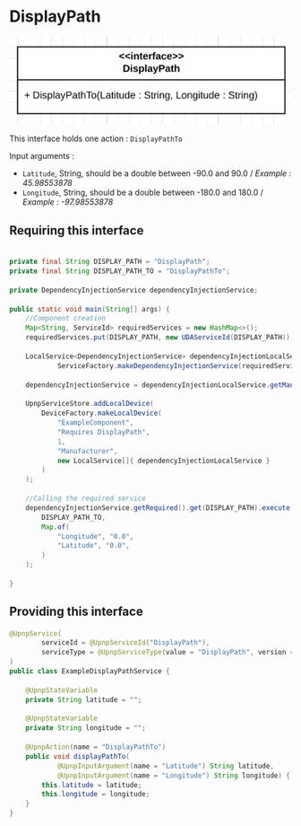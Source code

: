# DisplayPath

![interface](resources/displaypath.png)

This interface holds one action : `DisplayPathTo`

Input arguments : 
- `Latitude`, String, should be a double between -90.0 and 90.0 / *Example : 45.98553878*
- `Longitude`, String, should be a double between -180.0 and 180.0 / *Example : -97.98553878*

## Requiring this interface

```Java

private final String DISPLAY_PATH = "DisplayPath";
private final String DISPLAY_PATH_TO = "DisplayPathTo";

private DependencyInjectionService dependencyInjectionService;

public static void main(String[] args) {
    //Component creation
    Map<String, ServiceId> requiredServices = new HashMap<>();
    requiredServices.put(DISPLAY_PATH, new UDAServiceId(DISPLAY_PATH));

    LocalService<DependencyInjectionService> dependencyInjectionLocalService = 
            ServiceFactory.makeDependencyInjectionService(requiredServices);

    dependencyInjectionService = dependencyInjectionLocalService.getManager().getImplementation();

    UpnpServiceStore.addLocalDevice(
        DeviceFactory.makeLocalDevice(
            "ExampleComponent",
            "Requires DisplayPath",
            1,
            "Manufacturer",
            new LocalService[]{ dependencyInjectionLocalService }
        )
    );

    //Calling the required service
    dependencyInjectionService.getRequired().get(DISPLAY_PATH).execute(
        DISPLAY_PATH_TO,
        Map.of(
            "Longitude", "0.0",
            "Latitude", "0.0",
        )
    );

}

```

## Providing this interface

```Java
@UpnpService(
        serviceId = @UpnpServiceId("DisplayPath"),
        serviceType = @UpnpServiceType(value = "DisplayPath", version = 1)
)
public class ExampleDisplayPathService {

    @UpnpStateVariable
    private String latitude = "";

    @UpnpStateVariable
    private String longitude = "";

    @UpnpAction(name = "DisplayPathTo")
    public void displayPathTo(
            @UpnpInputArgument(name = "Latitude") String latitude,
            @UpnpInputArgument(name = "Longitude") String longitude) {
        this.latitude = latitude;
        this.longitude = longitude;
    }
}
```